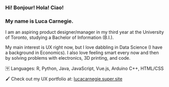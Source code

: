 ### Hi! Bonjour! Hola! Ciao! 
### My name is Luca Carnegie. 

I am an aspiring product designer/manager in my third year at the University of Toronto, studying a Bachelor of Information (B.I.). 

My main interest is UX right now, but I love dabbling in Data Science (I have a background in Economics). I also love feeling smart every now and then by solving problems with electronics, 3D printing, and code. 

🈂️ Languages: R, Python, Java, JavaScript, Vue.js, Arduino C++, HTML/CSS

🖌️ Check out my UX portfolio at: [lucacarnegie.super.site](https://lucacarnegie.super.site/)



